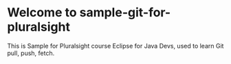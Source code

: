 # Welcome to sample-git-for-pluralsight

This is Sample for Pluralsight course Eclipse for Java Devs, used to learn Git pull, push, fetch.
